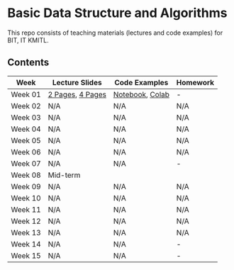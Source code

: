 # Basic Data Structure and Algorithms

This repo consists of teaching materials (lectures and code examples) for BIT, IT KMITL.

## Contents
|Week|Lecture Slides|Code Examples|Homework|
|---|---|---|---|
|Week 01| [2 Pages](https://github.com/noswolf/DSA_BIT/blob/master/Week1/BDSA_Week1_2pages.pdf), [4 Pages](https://github.com/noswolf/DSA_BIT/blob/master/Week1/BDSA_Week1_4pages.pdf)   |[Notebook](https://nbviewer.jupyter.org/github/noswolf/DSA_BIT/blob/master/Week1/DSA_Week1.ipynb), [Colab](https://colab.research.google.com/github/noswolf/DSA_BIT/blob/master/Week1/DSA_Week1.ipynb)| - |
|Week 02| N/A | N/A | N/A |
|Week 03| N/A | N/A | N/A |
|Week 04| N/A | N/A | N/A |
|Week 05| N/A | N/A | N/A |
|Week 06| N/A | N/A | N/A |
|Week 07| N/A | N/A | - |
|Week 08| Mid-term |
|Week 09| N/A | N/A | N/A |
|Week 10| N/A | N/A | N/A |
|Week 11| N/A | N/A | N/A |
|Week 12| N/A | N/A | N/A |
|Week 13| N/A | N/A | N/A |
|Week 14| N/A | N/A | - |
|Week 15| N/A | N/A | - |
